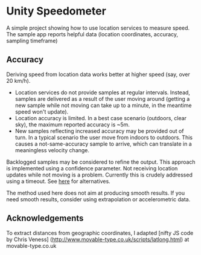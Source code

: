 # Unity Speedometer

A simple project showing how to use location services to measure speed. The sample app reports helpful data (location coordinates, accuracy, sampling timeframe)

## Accuracy

Deriving speed from location data works better at higher speed (say, over 20 km/h).

- Location services do not provide samples at regular intervals. Instead, samples are delivered as a result of the user moving around (getting a new sample while not moving can take up to a minute, in the meantime speed won't update).
- Location accuracy is limited. In a best case scenario (outdoors, clear sky), the maximum reported accuracy is ~5m.
- New samples reflecting increased accuracy may be provided out of turn. In a typical scenario the user move from indoors to outdoors. This causes a not-same-accuracy sample to arrive, which can translate in a meaningless velocity change.

Backlogged  samples may be considered to refine the output. This approach is implemented using a confidence parameter.
Not receiving location updates while not moving is a problem. Currently this is crudely addressed using a timeout. See [here](http://stackoverflow.com/questions/4993993/how-to-detect-walking-with-android-accelerometer) for alternatives.

The method used here does not aim at producing smooth results. If you need smooth results, consider using extrapolation or accelerometric data.

## Acknowledgements

To extract distances from geographic coordinates, I adapted [nifty JS code by Chris Veness] (http://www.movable-type.co.uk/scripts/latlong.html) at movable-type.co.uk
